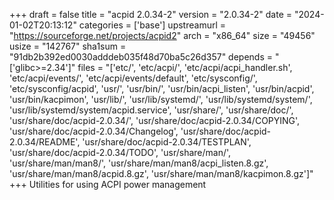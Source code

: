 +++
draft = false
title = "acpid 2.0.34-2"
version = "2.0.34-2"
date = "2024-01-02T20:13:12"
categories = ['base']
upstreamurl = "https://sourceforge.net/projects/acpid2"
arch = "x86_64"
size = "49456"
usize = "142767"
sha1sum = "91db2b392ed0030adddeb035f48d70ba5c26d357"
depends = "['glibc>=2.34']"
files = "['etc/', 'etc/acpi/', 'etc/acpi/acpi_handler.sh', 'etc/acpi/events/', 'etc/acpi/events/default', 'etc/sysconfig/', 'etc/sysconfig/acpid', 'usr/', 'usr/bin/', 'usr/bin/acpi_listen', 'usr/bin/acpid', 'usr/bin/kacpimon', 'usr/lib/', 'usr/lib/systemd/', 'usr/lib/systemd/system/', 'usr/lib/systemd/system/acpid.service', 'usr/share/', 'usr/share/doc/', 'usr/share/doc/acpid-2.0.34/', 'usr/share/doc/acpid-2.0.34/COPYING', 'usr/share/doc/acpid-2.0.34/Changelog', 'usr/share/doc/acpid-2.0.34/README', 'usr/share/doc/acpid-2.0.34/TESTPLAN', 'usr/share/doc/acpid-2.0.34/TODO', 'usr/share/man/', 'usr/share/man/man8/', 'usr/share/man/man8/acpi_listen.8.gz', 'usr/share/man/man8/acpid.8.gz', 'usr/share/man/man8/kacpimon.8.gz']"
+++
Utilities for using ACPI power management